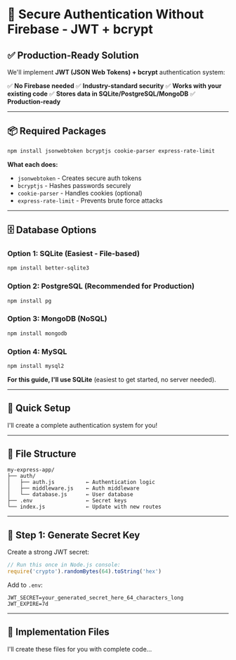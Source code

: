 # 🔐 Secure Authentication Without Firebase - JWT + bcrypt

## ✅ **Production-Ready Solution**

We'll implement **JWT (JSON Web Tokens) + bcrypt** authentication system:

✅ **No Firebase needed**
✅ **Industry-standard security**
✅ **Works with your existing code**
✅ **Stores data in SQLite/PostgreSQL/MongoDB**
✅ **Production-ready**

---

## 📦 **Required Packages**

```bash
npm install jsonwebtoken bcryptjs cookie-parser express-rate-limit
```

**What each does:**
- `jsonwebtoken` - Creates secure auth tokens
- `bcryptjs` - Hashes passwords securely
- `cookie-parser` - Handles cookies (optional)
- `express-rate-limit` - Prevents brute force attacks

---

## 🗄️ **Database Options**

### **Option 1: SQLite (Easiest - File-based)**
```bash
npm install better-sqlite3
```

### **Option 2: PostgreSQL (Recommended for Production)**
```bash
npm install pg
```

### **Option 3: MongoDB (NoSQL)**
```bash
npm install mongodb
```

### **Option 4: MySQL**
```bash
npm install mysql2
```

**For this guide, I'll use SQLite** (easiest to get started, no server needed).

---

## 🚀 **Quick Setup**

I'll create a complete authentication system for you!

---

## 📁 **File Structure**

```
my-express-app/
├── auth/
│   ├── auth.js          ← Authentication logic
│   ├── middleware.js    ← Auth middleware
│   └── database.js      ← User database
├── .env                 ← Secret keys
└── index.js             ← Update with new routes
```

---

## 🔑 **Step 1: Generate Secret Key**

Create a strong JWT secret:

```javascript
// Run this once in Node.js console:
require('crypto').randomBytes(64).toString('hex')
```

Add to `.env`:
```env
JWT_SECRET=your_generated_secret_here_64_characters_long
JWT_EXPIRE=7d
```

---

## 📝 **Implementation Files**

I'll create these files for you with complete code...
